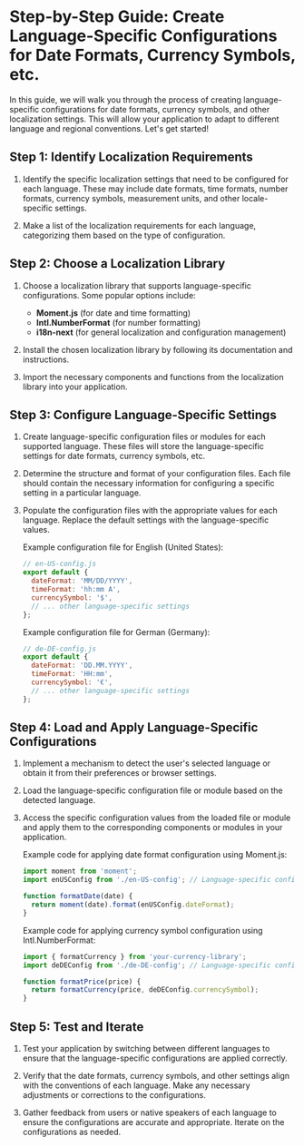 # Step-by-Step Guide: Create Language-Specific Configurations for Date Formats, Currency Symbols, etc.

In this guide, we will walk you through the process of creating language-specific configurations for date formats, currency symbols, and other localization settings. This will allow your application to adapt to different language and regional conventions. Let's get started!

## Step 1: Identify Localization Requirements

1. Identify the specific localization settings that need to be configured for each language. These may include date formats, time formats, number formats, currency symbols, measurement units, and other locale-specific settings.

2. Make a list of the localization requirements for each language, categorizing them based on the type of configuration.

## Step 2: Choose a Localization Library

1. Choose a localization library that supports language-specific configurations. Some popular options include:

   - **Moment.js** (for date and time formatting)
   - **Intl.NumberFormat** (for number formatting)
   - **i18n-next** (for general localization and configuration management)

2. Install the chosen localization library by following its documentation and instructions.

3. Import the necessary components and functions from the localization library into your application.

## Step 3: Configure Language-Specific Settings

1. Create language-specific configuration files or modules for each supported language. These files will store the language-specific settings for date formats, currency symbols, etc.

2. Determine the structure and format of your configuration files. Each file should contain the necessary information for configuring a specific setting in a particular language.

3. Populate the configuration files with the appropriate values for each language. Replace the default settings with the language-specific values.

   Example configuration file for English (United States):
   ```javascript
   // en-US-config.js
   export default {
     dateFormat: 'MM/DD/YYYY',
     timeFormat: 'hh:mm A',
     currencySymbol: '$',
     // ... other language-specific settings
   };
   ```

   Example configuration file for German (Germany):
   ```javascript
   // de-DE-config.js
   export default {
     dateFormat: 'DD.MM.YYYY',
     timeFormat: 'HH:mm',
     currencySymbol: '€',
     // ... other language-specific settings
   };
   ```

## Step 4: Load and Apply Language-Specific Configurations

1. Implement a mechanism to detect the user's selected language or obtain it from their preferences or browser settings.

2. Load the language-specific configuration file or module based on the detected language.

3. Access the specific configuration values from the loaded file or module and apply them to the corresponding components or modules in your application.

   Example code for applying date format configuration using Moment.js:
   ```javascript
   import moment from 'moment';
   import enUSConfig from './en-US-config'; // Language-specific configuration file

   function formatDate(date) {
     return moment(date).format(enUSConfig.dateFormat);
   }
   ```

   Example code for applying currency symbol configuration using Intl.NumberFormat:
   ```javascript
   import { formatCurrency } from 'your-currency-library';
   import deDEConfig from './de-DE-config'; // Language-specific configuration file

   function formatPrice(price) {
     return formatCurrency(price, deDEConfig.currencySymbol);
   }
   ```

## Step 5: Test and Iterate

1. Test your application by switching between different languages to ensure that the language-specific configurations are applied correctly.

2. Verify that the date formats, currency symbols, and other settings align with the conventions of each language. Make any necessary adjustments or corrections to the configurations.

3. Gather feedback from users or native speakers of each language to ensure the configurations are accurate and appropriate. Iterate on the configurations as needed.

